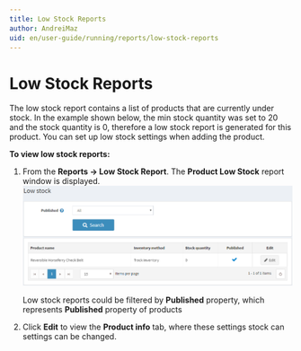 ```yaml
---
title: Low Stock Reports
author: AndreiMaz
uid: en/user-guide/running/reports/low-stock-reports
---
```

# Low Stock Reports

The low stock report contains a list of products that are currently under stock. In the example shown below, the min stock quantity was set to 20 and the stock quantity is 0, therefore a low stock report is generated for this product. You can set up low stock settings when adding the product.

**To view low stock reports:**

1. From the **Reports → Low Stock Report**. The **Product Low Stock** report window is displayed.
    ![low-stock-reports](_static/low-stock-reports/low-stock-reports.png)

    Low stock reports could be filtered by **Published** property,  which represents **Published** property of products

1. Click **Edit** to view the **Product info** tab, where these settings stock can settings can be changed.

